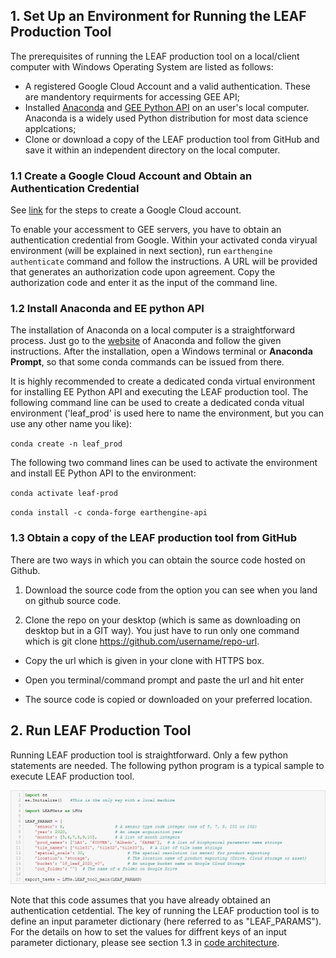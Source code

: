 ## 1. Set Up an Environment for Running the LEAF Production Tool

The prerequisites of running the LEAF production tool on a local/client computer with Windows Operating System are listed as follows:

*  A registered Google Cloud Account and a valid authentication. These are mandentory requirments for accessing GEE API;
*  Installed [Anaconda](https://www.anaconda.com/) and [GEE Python API](https://developers.google.com/earth-engine/tutorials/community/intro-to-python-api-guiattard) on an user's local computer. Anaconda is a widely used Python distribution for most data science applcations;
* Clone or download a copy of the LEAF production tool from GitHub and save it within an independent directory on the local computer. 

### 1.1 Create a Google Cloud Account and Obtain an Authentication Credential
See [link](https://cloud.google.com/apigee/docs/hybrid/v1.1/precog-gcpaccount) for the steps to create a Google Cloud account.

To enable your accessment to GEE servers, you have to obtain an authentication credential from Google. Within your activated conda viryual environment (will be explained in next section), run `earthengine authenticate` command and follow the instructions. A URL will be provided that generates an authorization code upon agreement. Copy the authorization code and enter it as the input of the command line.

### 1.2 Install Anaconda and EE python API
The installation of Anaconda on a local computer is a straightforward process. Just go to the [website](https://www.anaconda.com/) of Anaconda and follow the given instructions. After the installation, open a Windows terminal or **Anaconda Prompt**, so that some conda commands can be issued from there. 

It is highly recommended to create a dedicated conda virtual environment for installing EE Python API and executing the LEAF production tool. The following command line can be used to create a dedicated conda vitual environment ('leaf_prod' is used here to name the environment, but you can use any other name you like):

`conda create -n leaf_prod`

The following two command lines can be used to activate the environment and install EE Python API to the environment:

`conda activate leaf-prod`

`conda install -c conda-forge earthengine-api`

### 1.3 Obtain a copy of the LEAF production tool from GitHub
There are two ways in which you can obtain the source code hosted on Github.

1. Download the source code from the option you can see when you land on github source code.

2. Clone the repo on your desktop (which is same as downloading on desktop but in a GIT way). You just have to run only one command which is git clone https://github.com/username/repo-url.
* Copy the url which is given in your clone with HTTPS box.

* Open you terminal/command prompt and paste the url and hit enter

* The source code is copied or downloaded on your preferred location.

## 2. Run LEAF Production Tool
 
Running LEAF production tool is straightforward. Only a few python statements are needed. The following python program is a typical sample to execute LEAF production tool.

![](/wiki_images/leaf_tool_code.jpg)

Note that this code assumes that you have already obtained an authentication cetdential. The key of running the LEAF production tool is to define an input parameter dictionary (here referred to as "LEAF_PARAMS"). For the details on how to set the values for diffrent keys of an input parameter dictionary, please see section 1.3 in [code architecture](/docs/code_architecture.md).

